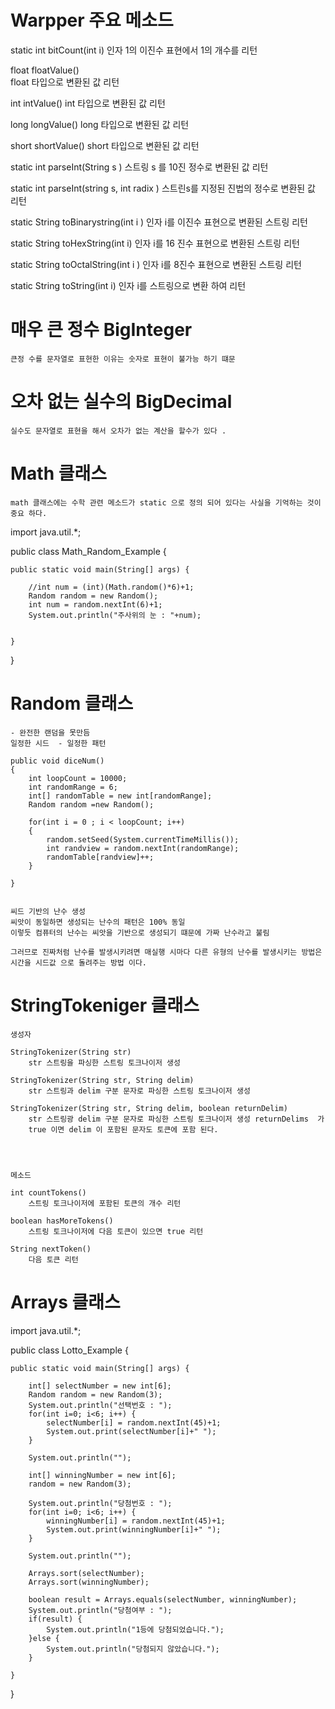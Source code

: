 
# Warpper 주요 메소드 

static int bitCount(int i)
	인자 1의 이진수 표현에서 1의 개수를 리턴

float floatValue()	
	float 타입으로 변환된 값 리턴

int intValue()
	int 타입으로 변환된 값 리턴

long longValue()
	long 타입으로 변환된 값 리턴 

short shortValue()
	short 타입으로 변환된 값 리턴

static int parseInt(String s )
	스트링 s 를 10진 정수로 변환된  값 리턴 

static int parseInt(string s, int radix )
	스트린s를 지정된 진법의 정수로 변환된 값 리턴

static String toBinarystring(int i )
	인자 i를 이진수 표현으로 변환된 스트링 리턴

static String toHexString(int i)
	인자 i를  16 진수 표현으로 변환된 스트링 리턴

static String toOctalString(int i )
	인자 i를 8진수 표현으로 변환된 스트링 리턴

static String toString(int i)
	인자 i를 스트링으로 변환 하여 리턴 





# 매우 큰 정수  BigInteger
	큰정 수를 문자열로 표현한 이유는 숫자로 표현이 불가능 하기 떄문



# 오차 없는 실수의 BigDecimal
	실수도 문자열로 표현을 해서 오차가 없는 계산을 할수가 있다 . 


# Math 클래스
	math 클래스에는 수학 관련 메소드가 static 으로 정의 되어 있다는 사실을 기억하는 것이 중요 하다.
	
import java.util.*;

public class Math_Random_Example {

	public static void main(String[] args) {
		
		//int num = (int)(Math.random()*6)+1;
		Random random = new Random();
		int num = random.nextInt(6)+1;
		System.out.println("주사위의 눈 : "+num);
		

	}

}




# Random 클래스
    - 완전한 랜덤을 못만듬 
    일정한 시드  - 일정한 패턴  

	public void diceNum()
	{
		int loopCount = 10000;
		int randomRange = 6;
		int[] randomTable = new int[randomRange];
		Random random =new Random();
		
		for(int i = 0 ; i < loopCount; i++)
		{
			random.setSeed(System.currentTimeMillis());
			int randview = random.nextInt(randomRange);
			randomTable[randview]++;
		}
		
	}


	씨드 기반의 난수 생성 
	씨앗이 동일하면 생성되는 난수의 패턴은 100% 동일
	이렇듯 컴퓨터의 난수는 씨앗을 기반으로 생성되기 떄문에 가짜 난수라고 불림

	그러므로 진짜처럼 난수를 발생시키려면 매실행 시마다 다른 유형의 난수를 발생시키는 방법은
	시간을 시드값 으로 돌려주는 방법 이다.



# StringTokeniger 클래스

	생성자 

	StringTokenizer(String str)
		str 스트링을 파싱한 스트링 토크나이저 생성

	StringTokenizer(String str, String delim)
		str 스트링과 delim 구분 문자로 파싱한 스트링 토크나이저 생성

	StringTokenizer(String str, String delim, boolean returnDelim)
		str 스트링광 delim 구분 문자로 파싱한 스트링 토크나이저 생성 returnDelims  가
		true 이면 delim 이 포함된 문자도 토큰에 포함 된다.




	메소드

	int countTokens()
		스트링 토크나이저에 포함된 토큰의 개수 리턴

	boolean hasMoreTokens()
		스트링 토크나이저에 다음 토큰이 있으면 true 리턴

	String nextToken()
		다음 토큰 리턴 

	

	

# Arrays 클래스 






import java.util.*;

public class Lotto_Example {

	public static void main(String[] args) {
		
		int[] selectNumber = new int[6];
		Random random = new Random(3);
		System.out.println("선택번호 : ");
		for(int i=0; i<6; i++) {
			selectNumber[i] = random.nextInt(45)+1;
			System.out.print(selectNumber[i]+" ");
		}
		
		System.out.println("");
		
		int[] winningNumber = new int[6];
		random = new Random(3);
		
		System.out.println("당첨번호 : ");
		for(int i=0; i<6; i++) {
			winningNumber[i] = random.nextInt(45)+1;
			System.out.print(winningNumber[i]+" ");
		}
				
		System.out.println("");
		
		Arrays.sort(selectNumber);
		Arrays.sort(winningNumber);
		
		boolean result = Arrays.equals(selectNumber, winningNumber);
		System.out.println("당첨여부 : ");
		if(result) {
			System.out.println("1등에 당첨되었습니다.");
		}else {
			System.out.println("당첨되지 않았습니다.");
		}
		
	}

}












